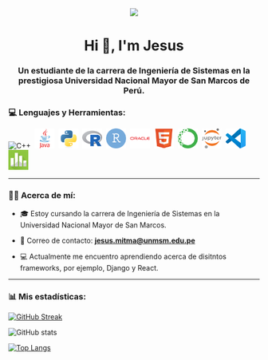 <div id="header" align="center">
    <img src="https://media.giphy.com/media/0NjzyyQBi3vl0wieVi/giphy.gif" width="200" />
    <h1 align="center">Hi 👋, I'm Jesus</h1>
    <h3 align="center">Un estudiante de la carrera de Ingeniería de Sistemas en la prestigiosa Universidad Nacional Mayor de San Marcos de Perú.</h3>
</div>

<div align="left">
    <h3>💻 Lenguajes y Herramientas:</h3>
    <div>
        <img src="https://github.com/mariabarkouzou/Create-An-Awesome-README.md-File/blob/main/SVG%20Icons/Programming%20Languages%20SVG%20Icons/c%2B%2B.svg" title="C++" alt="C++" width="40" height="40"/>&nbsp;
        <img src="https://github.com/devicons/devicon/blob/master/icons/java/java-original-wordmark.svg" title="Java" alt="Java" width="40" height="40"/>&nbsp;
        <img src="https://github.com/devicons/devicon/blob/master/icons/python/python-original.svg" title="Python" alt="Python" width="40" height="40"/>&nbsp;
        <img src="https://github.com/devicons/devicon/blob/master/icons/r/r-original.svg" title="R" alt="R" width="40" height="40"/>&nbsp;
        <img src="https://github.com/devicons/devicon/blob/master/icons/rstudio/rstudio-plain.svg" title="RStudio" alt="RStudio" width="40" height="40"/>&nbsp;
        <img src="https://github.com/devicons/devicon/blob/master/icons/oracle/oracle-original.svg" title="R" alt="R" width="40" height="40"/>&nbsp;
        <img src="https://github.com/devicons/devicon/blob/master/icons/html5/html5-original.svg" title="R" alt="R" width="40" height="40"/>&nbsp;
        <img src="https://github.com/devicons/devicon/blob/master/icons/anaconda/anaconda-original.svg" title="Anaconda" alt="Anaconda" width="40" height="40"/>&nbsp;
        <img src="https://github.com/devicons/devicon/blob/master/icons/jupyter/jupyter-original-wordmark.svg" title="Jupyter" alt="Jupyter" width="40" height="40"/>&nbsp;
        <img src="https://github.com/devicons/devicon/blob/master/icons/vscode/vscode-original.svg" title="Visual Studio Code" alt="Visual Studio Code" width="40" height="40"/>&nbsp;
        <img src="https://github.com/devicons/devicon/blob/master/icons/minitab/minitab-original.svg" title="Jupyter" alt="Jupyter" width="40" height="40"/>&nbsp;
      </div>
  
  ---
  ### 👨‍💻 Acerca de mí:

- 🎓 Estoy cursando la carrera de Ingeniería de Sistemas en la Universidad Nacional Mayor de San Marcos.

- 📧 Correo de contacto: **jesus.mitma@unmsm.edu.pe**

- 💻 Actualmente me encuentro aprendiendo acerca de disitntos frameworks, por ejemplo, Django y React.
</div>

---

### 📊 Mis estadísticas:

[![GitHub Streak](https://streak-stats.demolab.com?user=JesusMitmaVera&theme=github-dark-dimmed&hide_border=true&locale=es)](https://git.io/streak-stats)

![GitHub stats](https://github-readme-stats.vercel.app/api?username=JesusMitmaVera&show_icons=true&theme=tokyonight)

[![Top Langs](https://github-readme-stats.vercel.app/api/top-langs/?username=JesusMitmaVera&theme=tokyonight)](https://github.com/anuraghazra/github-readme-stats)
